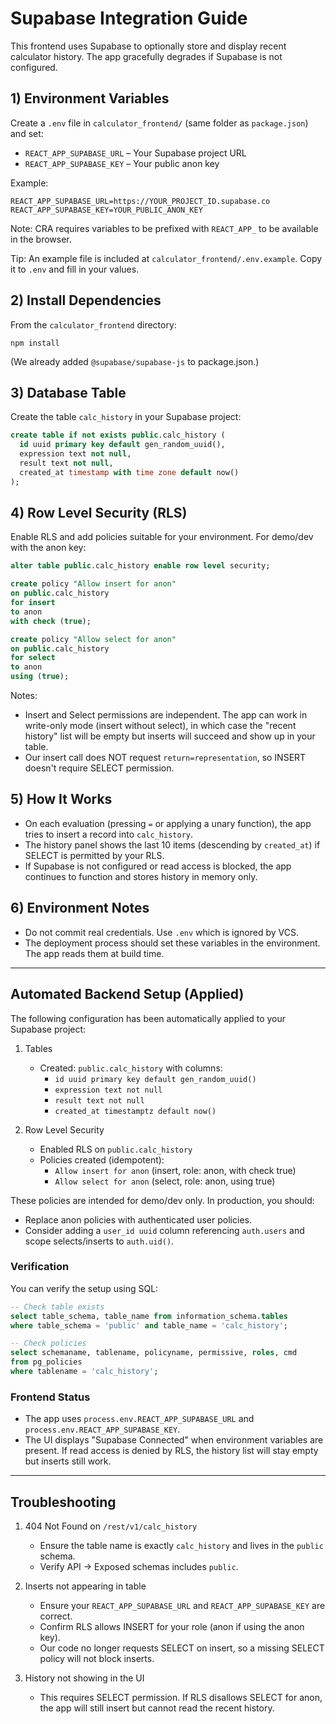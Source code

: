 # Supabase Integration Guide

This frontend uses Supabase to optionally store and display recent calculator history. The app gracefully degrades if Supabase is not configured.

## 1) Environment Variables

Create a `.env` file in `calculator_frontend/` (same folder as `package.json`) and set:

- `REACT_APP_SUPABASE_URL` – Your Supabase project URL
- `REACT_APP_SUPABASE_KEY` – Your public anon key

Example:
```
REACT_APP_SUPABASE_URL=https://YOUR_PROJECT_ID.supabase.co
REACT_APP_SUPABASE_KEY=YOUR_PUBLIC_ANON_KEY
```

Note: CRA requires variables to be prefixed with `REACT_APP_` to be available in the browser.

Tip: An example file is included at `calculator_frontend/.env.example`. Copy it to `.env` and fill in your values.

## 2) Install Dependencies

From the `calculator_frontend` directory:

```
npm install
```

(We already added `@supabase/supabase-js` to package.json.)

## 3) Database Table

Create the table `calc_history` in your Supabase project:

```sql
create table if not exists public.calc_history (
  id uuid primary key default gen_random_uuid(),
  expression text not null,
  result text not null,
  created_at timestamp with time zone default now()
);
```

## 4) Row Level Security (RLS)

Enable RLS and add policies suitable for your environment. For demo/dev with the anon key:

```sql
alter table public.calc_history enable row level security;

create policy "Allow insert for anon"
on public.calc_history
for insert
to anon
with check (true);

create policy "Allow select for anon"
on public.calc_history
for select
to anon
using (true);
```

Notes:
- Insert and Select permissions are independent. The app can work in write-only mode (insert without select), in which case the "recent history" list will be empty but inserts will succeed and show up in your table.
- Our insert call does NOT request `return=representation`, so INSERT doesn't require SELECT permission.

## 5) How It Works

- On each evaluation (pressing `=` or applying a unary function), the app tries to insert a record into `calc_history`.
- The history panel shows the last 10 items (descending by `created_at`) if SELECT is permitted by your RLS.
- If Supabase is not configured or read access is blocked, the app continues to function and stores history in memory only.

## 6) Environment Notes

- Do not commit real credentials. Use `.env` which is ignored by VCS.
- The deployment process should set these variables in the environment. The app reads them at build time.

---

## Automated Backend Setup (Applied)

The following configuration has been automatically applied to your Supabase project:

1) Tables
   - Created: `public.calc_history` with columns:
     - `id uuid primary key default gen_random_uuid()`
     - `expression text not null`
     - `result text not null`
     - `created_at timestamptz default now()`

2) Row Level Security
   - Enabled RLS on `public.calc_history`
   - Policies created (idempotent):
     - `Allow insert for anon` (insert, role: anon, with check true)
     - `Allow select for anon` (select, role: anon, using true)

These policies are intended for demo/dev only. In production, you should:
- Replace anon policies with authenticated user policies.
- Consider adding a `user_id uuid` column referencing `auth.users` and scope selects/inserts to `auth.uid()`.

### Verification
You can verify the setup using SQL:
```sql
-- Check table exists
select table_schema, table_name from information_schema.tables
where table_schema = 'public' and table_name = 'calc_history';

-- Check policies
select schemaname, tablename, policyname, permissive, roles, cmd
from pg_policies
where tablename = 'calc_history';
```

### Frontend Status
- The app uses `process.env.REACT_APP_SUPABASE_URL` and `process.env.REACT_APP_SUPABASE_KEY`.
- The UI displays "Supabase Connected" when environment variables are present. If read access is denied by RLS, the history list will stay empty but inserts still work.

---

## Troubleshooting

1) 404 Not Found on `/rest/v1/calc_history`
   - Ensure the table name is exactly `calc_history` and lives in the `public` schema.
   - Verify API → Exposed schemas includes `public`.

2) Inserts not appearing in table
   - Ensure your `REACT_APP_SUPABASE_URL` and `REACT_APP_SUPABASE_KEY` are correct.
   - Confirm RLS allows INSERT for your role (anon if using the anon key).
   - Our code no longer requests SELECT on insert, so a missing SELECT policy will not block inserts.

3) History not showing in the UI
   - This requires SELECT permission. If RLS disallows SELECT for anon, the app will still insert but cannot read the recent history.
